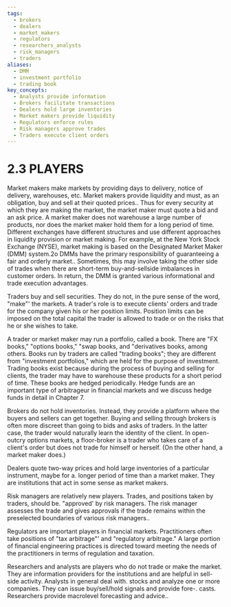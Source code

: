```yaml
---
tags:
  - brokers
  - dealers
  - market_makers
  - regulators
  - researchers_analysts
  - risk_managers
  - traders
aliases:
  - DMM
  - investment portfolio
  - trading book
key_concepts:
  - Analysts provide information
  - Brokers facilitate transactions
  - Dealers hold large inventories
  - Market makers provide liquidity
  - Regulators enforce rules
  - Risk managers approve trades
  - Traders execute client orders
---
```


# 2.3 PLAYERS  

Market makers make markets by providing days to delivery, notice of delivery, warehouses, etc. Market makers provide liquidity and must, as an obligation, buy and sell at their quoted prices.. Thus for every security at which they are making the market, the market maker must quote a bid and an ask price. A market maker does not warehouse a large number of products, nor does the market maker hold them for a long period of time. Different exchanges have different structures and use different approaches in liquidity provision or market making. For example, at the New York Stock Exchange (NYSE), market making is based on the Designated Market Maker (DMM) system.2o DMMs have the primary responsibility of guaranteeing a fair and orderly market.. Sometimes, this may involve taking the other side of trades when there are short-term buy-and-sellside imbalances in customer orders. In return, the DMM is granted various informational and trade execution advantages.  

Traders buy and sell securities. They do not, in the pure sense of the word, "make"' the markets. A trader's role is to execute clients' orders and trade for the company given his or her position limits. Position limits can be imposed on the total capital the trader is allowed to trade or on the risks that he or she wishes to take.  

A trader or market maker may run a portfolio, called a book. There are "FX books," "options books," "swap books, and "derivatives books, among others. Books run by traders are called "trading books"; they are different from "investment portfolios," which are held for the purpose of investment. Trading books exist because during the process of buying and selling for clients, the trader may have to warehouse these products for a short period of time. These books are hedged periodically. Hedge funds are an important type of arbitrageur in financial markets and we discuss hedge funds in detail in Chapter 7.  

Brokers do not hold inventories. Instead, they provide a platform where the buyers and sellers can get together. Buying and selling through brokers is often more discreet than going to bids and asks of traders. In the latter case, the trader would naturally learn the identity of the client. In open-outcry options markets, a floor-broker is a trader who takes care of a client's order but does not trade for himself or herself. (On the other hand, a market maker does.)  

Dealers quote two-way prices and hold large inventories of a particular instrument, maybe for a. longer period of time than a market maker. They are institutions that act in some sense as market makers.  

Risk managers are relatively new players. Trades, and positions taken by traders, should be. "approved' by risk managers. The risk manager assesses the trade and gives approvals if the trade remains within the preselected boundaries of various risk managers..  

Regulators are important players in financial markets. Practitioners often take positions of "tax arbitrage"' and "regulatory arbitrage." A large portion of financial engineering practices is directed toward meeting the needs of the practitioners in terms of regulation and taxation.  

Researchers and analysts are players who do not trade or make the market. They are information providers for the institutions and are helpful in sell-side activity. Analysts in general deal with. stocks and analyze one or more companies. They can issue buy/sell/hold signals and provide fore-. casts. Researchers provide macrolevel forecasting and advice..  

